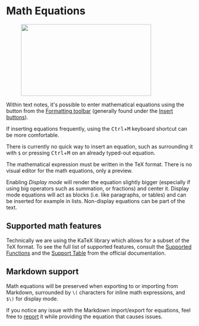 # Math Equations
<figure class="image image-style-align-right"><img style="aspect-ratio:350/193;" src="Math Equations_image.png" width="350" height="193"></figure>

Within text notes, it's possible to enter mathematical equations using the <img src="1_Math Equations_image.png" width="20" height="15"> button from the <a class="reference-link" href="Formatting%20toolbar.md">Formatting toolbar</a> (generally found under the <a class="reference-link" href="Insert%20buttons.md">Insert buttons</a>).

If inserting equations frequently, using the <kbd>Ctrl</kbd>+<kbd>M</kbd> keyboard shortcut can be more comfortable.

There is currently no quick way to insert an equation, such as surrounding it with `$` or pressing <kbd>Ctrl</kbd>+<kbd>M</kbd> on an already typed-out equation.

The mathematical expression must be written in the TeX format. There is no visual editor for the math equations, only a preview. 

Enabling _Display mode_ will render the equation slightly bigger (especially if using big operators such as summation, or fractions) and center it. Display mode equations will act as blocks (i.e. like paragraphs, or tables) and can be inserted for example in lists. Non-display equations can be part of the text.

## Supported math features

Technically we are using the KaTeX library which allows for a subset of the TeX format. To see the full list of supported features, consult the [Supported Functions](https://katex.org/docs/supported) and the [Support Table](https://katex.org/docs/support_table) from the official documentation.

## Markdown support

Math equations will be preserved when exporting to or importing from Markdown, surrounded by `\(` characters for inline math expressions, and `$\)` for display mode.

If you notice any issue with the Markdown import/export for equations, feel free to [report](../../Troubleshooting/Reporting%20issues.md) it while providing the equation that causes issues.